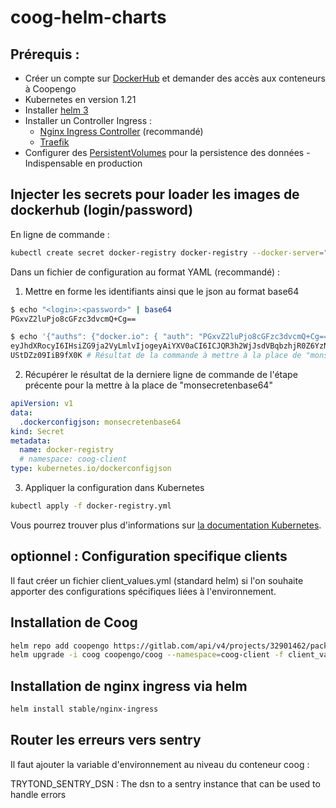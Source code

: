 # coog-helm-charts


## Prérequis :
- Créer un compte sur [DockerHub](https://hub.docker.com/) et demander des accès aux conteneurs à Coopengo
- Kubernetes en version 1.21
- Installer [helm 3](https://helm.sh/)
- Installer un Controller Ingress :
   - [Nginx Ingress Controller](https://kubernetes.github.io/ingress-nginx/deploy/) (recommandé)
   - [Traefik](https://doc.traefik.io/traefik/getting-started/install-traefik/)
- Configurer des [PersistentVolumes](https://kubernetes.io/fr/docs/concepts/storage/persistent-volumes/) pour la persistence des données - Indispensable en production


## Injecter les secrets pour loader les images de dockerhub (login/password)

En ligne de commande :

```bash
kubectl create secret docker-registry docker-registry --docker-server="https://index.docker.io/v1/" --docker-username=login --docker-password=password --docker-email=email
```

Dans un fichier de configuration au format YAML (recommandé) :

1. Mettre en forme les identifiants ainsi que le json au format base64
```bash
$ echo "<login>:<password>" | base64
PGxvZ2luPjo8cGFzc3dvcmQ+Cg==

$ echo '{"auths": {"docker.io": { "auth": "PGxvZ2luPjo8cGFzc3dvcmQ+Cg==" }}}' | base64
eyJhdXRocyI6IHsiZG9ja2VyLmlvIjogeyAiYXV0aCI6ICJQR3h2WjJsdVBqbzhjR0Z6YzNkdmNt
UStDZz09IiB9fX0K # Résultat de la commande à mettre à la place de "monsecretenbase64" dans le bloc suivant.
```


2. Récupérer le résultat de la derniere ligne de commande de l'étape précente pour la mettre à la place de "monsecretenbase64"
```yaml
apiVersion: v1
data:
  .dockerconfigjson: monsecretenbase64
kind: Secret
metadata:
  name: docker-registry
  # namespace: coog-client
type: kubernetes.io/dockerconfigjson
```


3. Appliquer la configuration dans Kubernetes
```bash
kubectl apply -f docker-registry.yml
```

Vous pourrez trouver plus d'informations sur [la documentation Kubernetes](https://kubernetes.io/fr/docs/tasks/configure-pod-container/pull-image-private-registry/#registry-secret-existing-credentials).


## optionnel : Configuration specifique clients
Il faut créer un fichier client_values.yml (standard helm) si l'on souhaite apporter des configurations spécifiques liées à l'environnement.


## Installation de Coog

```bash
helm repo add coopengo https://gitlab.com/api/v4/projects/32901462/packages/helm/stable
helm upgrade -i coog coopengo/coog --namespace=coog-client -f client_values.yml
```

## Installation de nginx ingress via helm

```bash
helm install stable/nginx-ingress
```


## Router les erreurs vers sentry

  Il faut ajouter la variable d'environnement au niveau du conteneur coog :

  TRYTOND_SENTRY_DSN : The dsn to a sentry instance that can be used to handle errors
